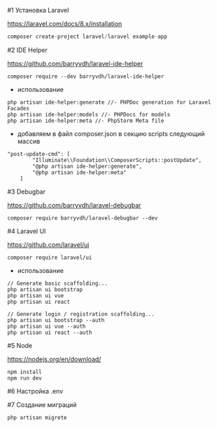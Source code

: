 #1 Установка Laravel 

https://laravel.com/docs/8.x/installation

```php 
composer create-project laravel/laravel example-app
```

#2 IDE Helper

https://github.com/barryvdh/laravel-ide-helper

```
composer require --dev barryvdh/laravel-ide-helper
```

* использование

```
php artisan ide-helper:generate //- PHPDoc generation for Laravel Facades
php artisan ide-helper:models //- PHPDocs for models
php artisan ide-helper:meta //- PhpStorm Meta file
```

* добавляем в файл composer.json в секцию scripts следующий массив

```
"post-update-cmd": [
        "Illuminate\\Foundation\\ComposerScripts::postUpdate",
        "@php artisan ide-helper:generate",
        "@php artisan ide-helper:meta"
    ]
```


#3 Debugbar

https://github.com/barryvdh/laravel-debugbar

```
composer require barryvdh/laravel-debugbar --dev
```

#4 Laravel UI

https://github.com/laravel/ui

```
composer require laravel/ui
```

* использование

```
// Generate basic scaffolding...
php artisan ui bootstrap
php artisan ui vue
php artisan ui react

// Generate login / registration scaffolding...
php artisan ui bootstrap --auth
php artisan ui vue --auth
php artisan ui react --auth
```

#5 Node

https://nodejs.org/en/download/

```
npm install
npm run dev
```

#6 Настройка .env

#7 Создание миграций

```
php artisan migrete
```


